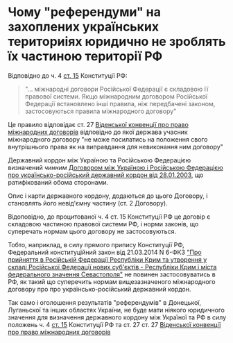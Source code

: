 
# Чому "референдуми" на захоплених українських териториіях юридично не зроблять їх частиною території РФ 

Відповідно до ч. 4 [ст. 15](http://www.consultant.ru/document/cons_doc_LAW_28399/54dd4e1f61e0b8fa47bff695f0c08b192a95f7a3/) Конституції РФ: 

> "... міжнародні договори Російської Федерації є складовою її правової системи. Якщо міжнародним договором Російської Федерації встановлено інші правила, ніж передбачені законом, застосовуються правила міжнародного договору"

Це правило відповідає ст. 27 [Віденської конвенції про право міжнародних договорів](https://zakon.rada.gov.ua/laws/show/995_118) відповідно до якої держава учасник міжнародного договору "не може посилатись на положення свого внутрішнього права як на виправдання для невиконання ним договору"

Державний кордон між Україною та Російською Федерацією визначений *чинним* [Договором між Україною і Російською Федерацією про українсько-російський державний кордон від 28.01.2003](https://zakon.rada.gov.ua/laws/show/643_157), що ратифікований обома сторонами. 

Опис і  карти  державного  кордону,  додаються  до цього Договору, і становлять його невід'ємну частину (ст. 2 Договору). 

Відоповідно, до процитованої ч. 4 ст. 15 Конституції РФ це договір є складовою частиною правової системи РФ, і норми законів, що суперечать нормам цього договору не застосовуються. 

Тобто, наприклад, в силу прямого припису Конституції РФ, Федеральний конституційний закон від 21.03.2014 N 6-ФКЗ ["Про прийняття в Російській Федерації Республіки Крим та утворення у складі Російської Федерації нових суб'єктів - Республіки Крим і міста федерального значення Севастополя"](http://www.consultant.ru/document/cons_doc_LAW_160618/) не повинен застосовуватись в РФ, як такий що суперечить нормам вищезазначеного міжнародного договору про про українсько-російський державний кордон. 

Так само і оголошення результатів "референдумів" в Донецької, Луганьскої та інших областях України, не буде мати ніякого юридичного значення для визначення державного кордону між Україної та РФ в силу положень ч. 4 [ст. 15](http://www.consultant.ru/document/cons_doc_LAW_28399/54dd4e1f61e0b8fa47bff695f0c08b192a95f7a3/) Конституції РФ та ст. 27 ст. 27 [Віденської конвенції про право міжнародних договорів](https://zakon.rada.gov.ua/laws/show/995_118) 


